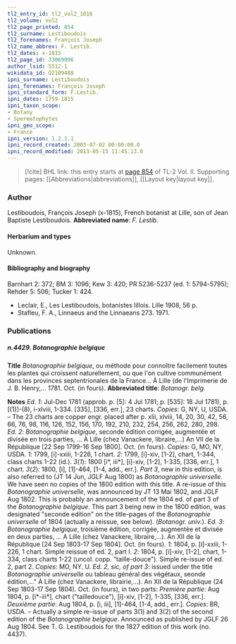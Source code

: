 ```yaml
---
tl2_entry_id: tl2_vol2_1016
tl2_volume: vol2
tl2_page_printed: 854
tl2_surname: Lestiboudois
tl2_forenames: François Joseph
tl2_name_abbrev: F. Lestib.
tl2_dates: x-1815
tl2_page_id: 33069096
author_lsid: 5512-1
wikidata_id: Q2109488
ipni_surname: Lestiboudois
ipni_forenames: François Joseph
ipni_standard_form: F.Lestib.
ipni_dates: 1759-1815
ipni_taxon_scope: 
- Botany
- Spermatophytes
ipni_geo_scope: 
- France
ipni_version: 1.2.1.1
ipni_record_created: 2003-07-02 00:00:00.0
ipni_record_modified: 2013-05-15 11:45:13.0
---
```



> [!cite] BHL link: this entry starts at [page 854](https://www.biodiversitylibrary.org/page/33069096) of TL-2 Vol. II.
> Supporting pages: [[Abbreviations|abbreviations]], [[Layout key|layout key]].

### Author

Lestiboudois, François Joseph (x-1815), French botanist at Lille, son of Jean Baptiste Lestiboudois. 
**Abbreviated name**: *F. Lestib.*

#### Herbarium and types

Unknown.

#### Bibliography and biography

Barnhart 2: 372; BM 3: 1096; Kew 3: 420; PR 5236-5237 (ed. 1: 5794-5795); Rehder 5: 506; Tucker 1: 424.
- Leclair, E., Les Lestiboudois, botanistes lillois. Lille 1908, 56 p.
- Stafleu, F. A., Linnaeus and the Linnaeans 273. 1971.

### Publications

##### n.4429. Botanographie belgique

**Title**
*Botanographie belgique*, ou méthode pour connoître facilement toutes les plantes qui croissent naturellement, ou que l'on cultive communément dans les provinces septentrionales de la France... À Lille (de l'Imprimerie de J. B. Henry,... 1781. Oct. (in fours).
**Abbreviated title**: *Botanogr. belg.*

**Notes**
*Ed. 1*: Jul-Dec 1781 (approb. p. \[5\]: 4 Jul 1781; p. \[535\]: 18 Jul 1781), p. \[(1)\]-(8), i-xlviii, 1-334. \[335\], \[336, err.\], 23 charts. *Copies*: G, NY, U, USDA. – The 23 charts are copper engr. placed after p. xlii, xlviii, 14, 20, 30, 42, 56, 66, 76, 98, 116, 126, 152, 156, 170, 192, 210, 232, 254, 256, 262, 280, 298.
*Ed. 2*: *Botanographie belgique*, seconde édition corrigée, augmentée et divisée en trois parties, ... À Lille (chez Vanackere, libraire,...) An VII de la République \[22 Sep 1799-16 Sep 1800\]. Oct. (in fours). *Copies*: G, MO, NY, USDA.
*1*: 1799, \[i\]-xxiii, 1-226, 1 chart.
*2*: 1799, \[i\]-xiv, \[1-2\], chart, 1-344, class charts 1-22 (id.).
*3*(*1*): 1800 \[i\*, iii\*\], \[i\]-xiv, \[1-2\], 1-335, \[336, err.\], 1 chart.
*3*(*2*): 1800, \[i\], \[1\]-464, \[1-4, add., err.\].
*Part 3*, new in this edition, is also referred to (JT 14 Jun, JGLF Aug 1800) as *Botanographie universelle*. We have seen no copies of the 1800 edition with this title. A re-issue of this *Botanographie universelle*, was announced by JT 13 Mai 1802, and JGLF Aug 1802. This is probably an announcement of the 1804 ed. of part 3 of the *Botanographie belgique*. This part 3 being new in the 1800 edition, was designated "seconde edition" on the title-pages of the *Botanographie universelle* of 1804 (actually a reissue, see below). (*Botanogr. univ.*).
*Ed. 3*: *Botanographie belgique*, troisième édition, corrigée, augmentée et divisée en deux parties, ... A Lille (chez Vanackere, libraire,...). An XII de la République \[24 Sep 1803-17 Sep 1804\]. Oct. (in fours).
*1*: 1804, p. \[i\]-xxiii, 1-226, 1 chart. Simple reissue of ed. 2, part I.
*2*: 1804, p. \[i\]-xiv, \[1-2\], chart, 1-334, class charts 1-22 (uncol. copp. "taille-douce"). Simple re-issue of ed. 2, part 2.
*Copies*: MO, NY. U.
*Ed. 2, sic, of part 3*: issued under the title *Botanographie universelle* ou tableau général des végétaux, seonde édition,..." À Lille (chez Vanackere, librairie,...). An XII de la République (24 Sep 1803-17 Sep 1804). Oct. (in fours), in two parts:
*Première partie*: Aug 1804, p. \[i\*-iii\*\], chart ("tailledouce"), \[i\]-xiv, \[1-2\], 1-335, \[336, err.\].
*Deuxième partie*: Aug 1804, p. \[i, iii\], \[1\]-464, \[1-4, add., err.\].
*Copies*: BR, USDA. – Actually a simple re-issue of parts 3(1) and 3(2) of the second edition of the *Botanographie belgique*. Announced as published by JGLF 26 Aug 1804. See T. G. Lestiboudois for the 1827 edition of this work (no. 4437).


